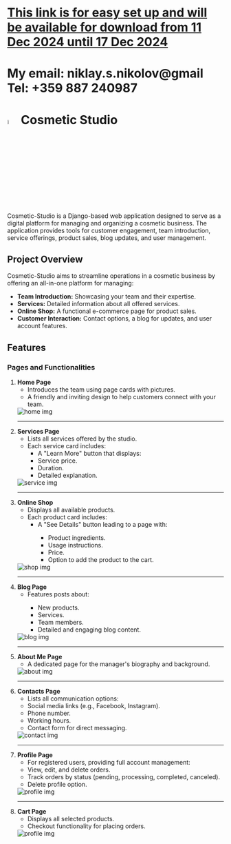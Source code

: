 <h1><a href="https://drive.google.com/file/d/16pw4jxpen3wh9tEsuMAfUxwoI4M2Na60/view?usp=sharing">This link is for easy set up and will be available for download from 11 Dec 2024 until 17 Dec 2024</a></h1>
<h1>My email: niklay.s.nikolov@gmail Tel: +359 887 240987</h1>

<h1>
    <img src="images_for_readme/intro.png" width="5%" alt="Logo"/> Cosmetic Studio
</h1>

<p>
    Cosmetic-Studio is a Django-based web application designed to serve as a digital platform for managing and organizing a cosmetic business. The application provides tools for customer engagement, team introduction, service offerings, product sales, blog updates, and user management.
</p>

<h2>Project Overview</h2>

<p>
    Cosmetic-Studio aims to streamline operations in a cosmetic business by offering an all-in-one platform for managing:
</p>
<ul>
    <li><strong>Team Introduction:</strong> Showcasing your team and their expertise.</li>
    <li><strong>Services:</strong> Detailed information about all offered services.</li>
    <li><strong>Online Shop:</strong> A functional e-commerce page for product sales.</li>
    <li><strong>Customer Interaction:</strong> Contact options, a blog for updates, and user account features.</li>
</ul>

<h2>Features</h2>

<h3>Pages and Functionalities</h3>

<ol>
    <li>
        <strong>Home Page</strong>
        <ul>
            <li>Introduces the team using page cards with pictures.</li>
            <li>A friendly and inviting design to help customers connect with your team.</li>
        </ul>
        <div>
            <img src="images_for_readme/home.png" alt="home img"/>
        </div>
    </li>
<hr>
    <li>
        <strong>Services Page</strong>
        <ul>
            <li>Lists all services offered by the studio.</li>
            <li>Each service card includes:
                <ul>
                    <li>A "Learn More" button that displays:</li>
                    <li>Service price.</li>
                    <li>Duration.</li>
                    <li>Detailed explanation.</li>
                </ul>
            </li>
        </ul>
        <div>
            <img src="images_for_readme/services.png" alt="service img"/>
        </div>
    </li>
<hr>
    <li>
        <strong>Online Shop</strong>
        <ul>
            <li>Displays all available products.</li>
            <li>Each product card includes:
                <ul>
                    <li>A "See Details" button leading to a page with:</li>                    
                    <ul>
                        <li>Product ingredients.</li>
                        <li>Usage instructions.</li>
                        <li>Price.</li>
                        <li>Option to add the product to the cart.</li>
                    </ul>
                </ul>
            </li>
        </ul>
        <div>
            <img src="images_for_readme/shop.png" alt="shop img"/>
        </div>
    </li>
<hr>
    <li>
        <strong>Blog Page</strong>
        <ul>            
            <li>Features posts about:</li>
            <ul>
                <li>New products.</li>
                <li>Services.</li>
                <li>Team members.</li>
                <li>Detailed and engaging blog content.</li>
            </ul>
        </ul>
        <div>
            <img src="images_for_readme/blog.png" alt="blog img"/>
        </div>
    </li>
<hr>
    <li>
        <strong>About Me Page</strong>
        <ul>
            <li>A dedicated page for the manager's biography and background.</li>
        </ul>
        <div>
            <img src="images_for_readme/about.png" alt="about img"/>
        </div>
    </li>
<hr>
    <li>
        <strong>Contacts Page</strong>
        <ul>
            <li>Lists all communication options:</li>
            <li>Social media links (e.g., Facebook, Instagram).</li>
            <li>Phone number.</li>
            <li>Working hours.</li>
            <li>Contact form for direct messaging.</li>
        </ul>
        <div>
            <img src="images_for_readme/contact.png" alt="contact img"/>
        </div>
    </li>
<hr>
    <li>
        <strong>Profile Page</strong>
        <ul>
            <li>For registered users, providing full account management:</li>
            <li>View, edit, and delete orders.</li>
            <li>Track orders by status (pending, processing, completed, canceled).</li>
            <li>Delete profile option.</li>
        </ul>
        <div>
            <img src="images_for_readme/profile.png" alt="profile img"/>
        </div>
    </li>
<hr>
    <li>
        <strong>Cart Page</strong>
        <ul>
            <li>Displays all selected products.</li>
            <li>Checkout functionality for placing orders.</li>
        </ul>
        <div>
            <img src="images_for_readme/profile.png" alt="profile img"/>
        </div>
    </li>
</ol>